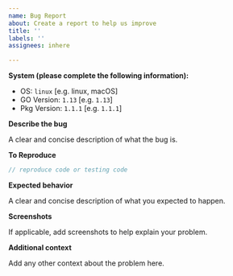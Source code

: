 ```yaml
---
name: Bug Report
about: Create a report to help us improve
title: ''
labels: ''
assignees: inhere

---
```


**System (please complete the following information):**

- OS: `linux` [e.g. linux, macOS]
- GO Version: `1.13` [e.g. `1.13`]
- Pkg Version: `1.1.1` [e.g. `1.1.1`]

**Describe the bug**

A clear and concise description of what the bug is.

**To Reproduce**

```go
// reproduce code or testing code
```

**Expected behavior**

A clear and concise description of what you expected to happen.

**Screenshots**

If applicable, add screenshots to help explain your problem.

**Additional context**

Add any other context about the problem here.
